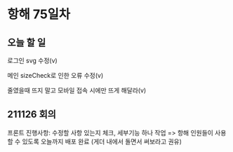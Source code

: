 # 항해 75일차

## 오늘 할 일

로그인 svg 수정(v)

메인 sizeCheck로 인한 오류 수정(v)

줄였을때 뜨지 말고 모바일 접속 시에만 뜨게 해달라(v)

## 211126 회의

프론트 진행사항: 수정할 사항 있는지 체크, 세부기능 하나 작업 => 항해 인원들이 사용할 수 있도록 오늘까지 배포 완료 (게더 내에서 돌면서 써보라고 권유)
